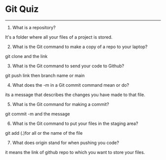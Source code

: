 # Git Quiz

---

1. What is a repository?

<!-- Write your answer under here -->

It's a folder where all your files of a project is stored.

2. What is the Git command to make a copy of a repo to your laptop?

<!-- Write your answer under here -->

git clone and the link

3. What is the Git command to send your code to Github?

<!-- Write your answer under here -->

git push link then branch name or main

4. What does the -m in a Git commit command mean or do?

<!-- Write your answer here -->

its a message that describes the changes you have made to that file.

5. What is the Git command for making a commit?

<!-- Write your answer here -->

git commit -m and the message

6. What is the Git command to put your files in the staging area?

<!-- Write your answer here -->

git add (.)for all or the name of the file

7. What does origin stand for when pushing you code?

<!-- Write your answer here -->

it means the link of github repo to which you want to store your files.
